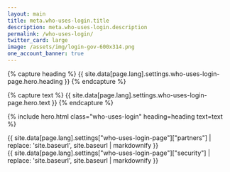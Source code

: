 ```yaml
---
layout: main
title: meta.who-uses-login.title
description: meta.who-uses-login.description
permalink: /who-uses-login/
twitter_card: large
image: /assets/img/login-gov-600x314.png
one_account_banner: true
---
```


{% capture heading %}
{{ site.data[page.lang].settings.who-uses-login-page.hero.heading }}
{% endcapture %}

{% capture text %}
{{ site.data[page.lang].settings.who-uses-login-page.hero.text }}
{% endcapture %}

{% include hero.html class="who-uses-login" heading=heading text=text %}

<div class="bg-primary-lightest">
  <div class="container who-uses-login">
    <div class="partners list">
      {{ site.data[page.lang].settings["who-uses-login-page"]["partners"] | replace: 'site.baseurl', site.baseurl | markdownify }}
    </div>
  </div>
</div>

<div>
  <div class="container who-uses-login">
    <div class="security">
      {{ site.data[page.lang].settings["who-uses-login-page"]["security"] | replace: 'site.baseurl', site.baseurl | markdownify }}
    </div>
  </div>
</div>
